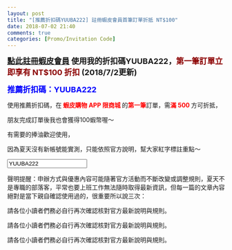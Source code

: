 ```yaml
---
layout: post
title: "[推薦折扣碼YUUBA222] 註冊蝦皮會員首筆訂單折抵 NT$100"
date: 2018-07-02 21:40
comments: true
categories: [Promo/Invitation Code]
---
```


<strong><font size="4px"> [點此註冊蝦皮會員](https://shp.ee/bz6trhd) 使用我的折扣碼YUUBA222，<font color="darkred">第一筆訂單立即享有 NT$100 折扣</font> (2018/7/2更新)

<font color="blue" onclick="copyPromoCode()">推薦折扣碼：YUUBA222</font>
</font></strong>

使用推薦折扣碼，在<b><font color="red"> 蝦皮購物 APP 限商城 </font></b>的<b><font color="red">第一筆</font></b>訂單，需<b><font color="red">滿 500 </font></b>方可折抵，

朋友完成訂單後我也會獲得100蝦幣喔～

有需要的捧油歡迎使用，

因為夏天沒有新帳號能實測，只能依照官方說明，幫大家紅字標註重點～


<input type="text" id="promoCode" onclick="copyPromoCode()" value="YUUBA222">

<script language="javascript">
	function copyPromoCode(){
	    var obj = document.getElementById("promoCode");
 		obj.select();
		document.execCommand("Copy");
		alert("已複製序號"+obj.value);
	}
</script>

<br />

聲明提醒：申辦方式與優惠內容可能隨著官方活動而不斷改變或調整規則，夏天不是專職的部落客，平常也要上班工作無法隨時取得最新資訊，但每一篇的文章內容絕對是當下親自確認使用過的，很重要所以說三次：

請各位小讀者們務必自行再次確認核對官方最新說明與規則。

請各位小讀者們務必自行再次確認核對官方最新說明與規則。

請各位小讀者們務必自行再次確認核對官方最新說明與規則。
